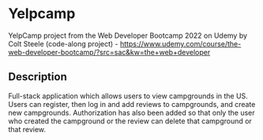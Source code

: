 # Yelpcamp
YelpCamp project from the Web Developer Bootcamp 2022 on Udemy by Colt Steele (code-along project) - https://www.udemy.com/course/the-web-developer-bootcamp/?src=sac&kw=the+web+developer
## Description
Full-stack application which allows users to view campgrounds in the US. Users can register, then log in and add reviews to campgrounds, and create new campgrounds. Authorization has also been added so that only the user who created the campground or the review can delete that campground or that review.

